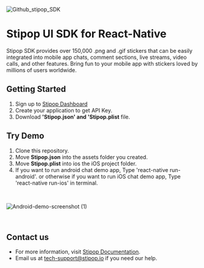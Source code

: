![Github_stipop_SDK](https://user-images.githubusercontent.com/42525347/145160731-acbe1005-48f5-4c9e-93b7-8ce2c7d6dcb8.png)

<h1>Stipop UI SDK for React-Native</h1>
Stipop SDK provides over 150,000 .png and .gif stickers that can be easily integrated into mobile app chats, comment sections, live streams, video calls, and other features. Bring fun to your mobile app with stickers loved by millions of users worldwide.

Getting Started
--------
1. Sign up to <a href="https://dashboard.stipop.io/" target="_blank">Stipop Dashboard</a>
2. Create your application to get API Key.
3. Download **'Stipop.json' and 'Stipop.plist** file.

Try Demo
--------
1. Clone this repository.<br/>
2. Move **Stipop.json** into the assets folder you created. 
3. Move **Stipop.plist** into ios the iOS project folder.
4. If you want to run android chat demo app, Type 'react-native run-android'. or otherwise if you want to run iOS chat demo app, Type 'react-native run-ios' in terminal.
<br/>

<p align="center">
      
![Android-demo-screenshot (1)](https://user-images.githubusercontent.com/42525347/139039328-e02059dc-11fd-416f-9135-1d124ef782b7.png)

</p>

<br/>

## Contact us

- For more information, visit [Stipop Documentation][1].
- Email us at tech-support@stipop.io if you need our help.

[1]: https://docs.stipop.io/en/sdk/react-native/get-started/introduction
